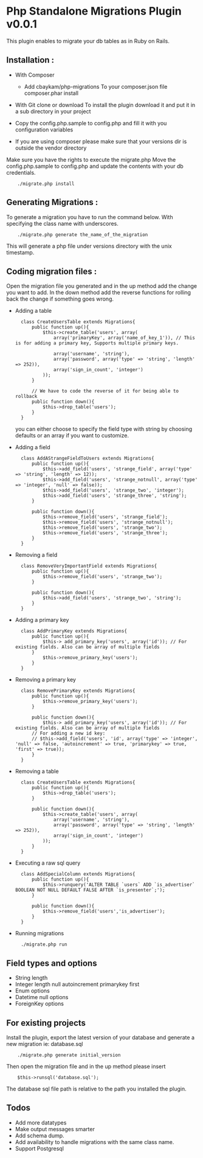Php Standalone Migrations Plugin v0.0.1 
================================

This plugin enables to migrate your db tables as in Ruby on Rails. 


Installation : 
-------------------------

* With Composer
	* Add 
		cbaykam/php-migrations 
	To your composer.json file 
		composer.phar install
* With Git clone or download 
	To install the plugin download it and put it in a sub directory in your project 

* Copy the config.php.sample to config.php and fill it with you configuration variables
* If you are using composer please make sure that your versions dir is outside the vendor directory 

Make sure you have the rights to execute the migrate.php 
Move the config.php.sample to config.php and update the contents with your db credentials.
        
        ./migrate.php install 

Generating Migrations : 
-------------------------

To generate a migration you have to run the command below. With specifying the class name with underscores.

		
		./migrate.php generate the_name_of_the_migration 

This will generate a php file under versions directory with the unix timestamp. 

Coding migration files : 
-------------------------

Open the migration file you generated and in the up method add the change you want to add. In the down method add the reverse functions for rolling back the change if something goes wrong. 

* Adding a table

	 
		class CreateUsersTable extends Migrations{
			public function up(){
				$this->create_table('users', array(
					array('primaryKey', array('name_of_key_1')), // This is for adding a primary key, Supports multiple primary keys. 

					array('username', 'string'),
					array('password', array('type' => 'string', 'length' => 252)),
					array('sign_in_count', 'integer')
				));
			}

			// We have to code the reverse of it for being able to rollback
			public function down(){
				$this->drop_table('users');
			}
		}

  you can either choose to specify the field type with string by choosing defaults or an array if you want to customize.

* Adding a field 
		
		class AddAStrangeFieldToUsers extends Migrations{
			public function up(){
				$this->add_field('users', 'strange_field', array('type' => 'string', 'length' => 12));
				$this->add_field('users', 'strange_notnull', array('type' => 'integer', 'null' => false));
				$this->add_field('users', 'strange_two', 'integer');
				$this->add_field('users', 'strange_three', 'string');
			}

			public function down(){
				$this->remove_field('users', 'strange_field');
				$this->remove_field('users', 'strange_notnull');
				$this->remove_field('users', 'strange_two');
				$this->remove_field('users', 'strange_three');
			}
		}

* Removing a field

        class RemoveVeryImportantField extends Migrations{
	        public function up(){
		        $this->remove_field('users', 'strange_two');
	        }

	        public function down(){
	        	$this->add_field('users', 'strange_two', 'string');
	    	}
        }

* Adding a primary key

        class AddPrimaryKey extends Migrations{
	        public function up(){
	        	$this-> add_primary_key('users', array('id')); // For existing fields. Also can be array of multiple fields
	        }
		        $this->remove_primary_key('users');
	    	}
        }

* Removing a primary key

        class RemovePrimaryKey extends Migrations{
	        public function up(){
		        $this->remove_primary_key('users');
	        }

	        public function down(){
	        	$this-> add_primary_key('users', array('id')); // For existing fields. Also can be array of multiple fields
			// For adding a new id key:
			// $this->add_field('users', 'id', array('type' => 'integer', 'null' => false, 'autoincrement' => true, 'primarykey' => true, 'first' => true));
	    	}
        }

* Removing a table 

		class CreateUsersTable extends Migrations{
			public function up(){
				$this->drop_table('users');
			}

			public function down(){
				$this->create_table('users', array(
					array('username', 'string'),
					array('password', array('type' => 'string', 'length' => 252)),
					array('sign_in_count', 'integer')
				));
			}
		}

* Executing a raw sql query 

		class AddSpecialColumn extends Migrations{
			public function up(){
				$this->runquery('ALTER TABLE `users` ADD `is_advertiser` BOOLEAN NOT NULL DEFAULT FALSE AFTER `is_presenter`;');
			}

			public function down(){
				$this->remove_field('users','is_advertiser');
			}
		}

* Running migrations

        ./migrate.php run 

Field types and options 
-------------------------
* String 
	length
* Integer 
	length 
	null
	autoincrement
	primarykey
	first
* Enum 
	options
* Datetime 
	null 
	options
* ForeignKey 
	options 

For existing projects
-------------------------

Install the plugin, export the latest version of your database and generate a new migration ie: database.sql 
		
		./migrate.php generate initial_version 

Then open the migration file and in the up method please insert 

		$this->runsql('database.sql');

The database sql file path is relative to the path you installed the plugin.

Todos 
-------------------------
* Add more datatypes 
* Make output messages smarter 
* Add schema dump.
* Add availability to handle migrations with the same class name.
* Support Postgresql 